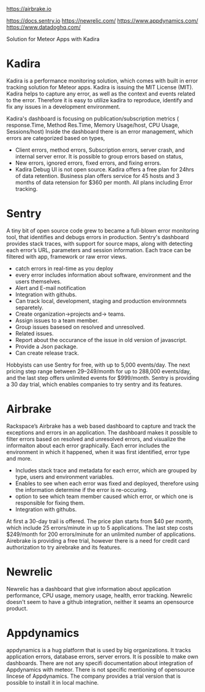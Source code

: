 
https://airbrake.io



https://docs.sentry.io
https://newrelic.com/
https://www.appdynamics.com/
https://www.datadoghq.com/ 

Solution for Meteor Apps with Kadira

# Kadira
Kadira is a performance monitoring solution, which comes with built in error tracking solution for Meteor apps. Kadira is issuing the MIT License (MIT).
Kadira helps to capture any error, as well as the context and events related to the error. Therefore it is easy to utilize kadira to reproduce, identify and fix any issues in a development environment.

Kadira's dashboard is focusing on publication/subscription metrics (  response.Time, Method Res.Time, Memory Usage/host, CPU Usage, Sessions/host)
Inside the dashboard there is an error management, which errors are categorized based on types,
- Client errors, method errors, Subscription errors, server crash, and internal server error.
It is possible to group errors based on status,
- New errors, ignored errors, fixed errors, and fixing errors.
- Kadira Debug UI is not open source.
Kadira offers a free plan for 24hrs of data retention. Business plan offers service for 45 hosts and 3 months of data retension for $360 per month. All plans including Error tracking.

# Sentry

A tiny bit of open source code grew to became a full-blown error monitoring tool, that identifies and debugs errors in production.
Sentry's dashboard provides stack traces, with support for source maps, along with detecting each error’s URL, parameters and session information. Each trace can be filtered with app, framework or raw error views. 

- catch errors in real-time as you deploy
- every error includes information about software, environment and the users themselves.
- Alert and E-mail notification
- Integration with githubs.
- Can track local, development, staging and production environmnets separetely.
- Create organization→projects and→ teams.
- Assign issues to a team member.
- Group issues basesed on resolved and unresolved.
- Related issues.
- Report about the occurance of the issue in old version of javascript.
- Provide a Json package.
- Can create release track.

Hobbyists can use Sentry for free, with up to 5,000 events/day. The next pricing step range between $29–$249/month for up to 288,000 events/day, and the last step offers unlimited events for $999/month. 
Sentry is providing a 30 day trial, which enables companies to try sentry and its features. 

# Airbrake

Rackspace’s Airbrake has a web based dashboard to capture and track the exceptions and errors in an application. The dashboard makes it possible to filter errors based on resolved and unresolved errors, and visualize the informaiton about each error graphically. Each error includes the environment in which it happened, when it was first identified, error type and more. 
- Includes stack trace and metadata for each error, which are grouped by type, users and environment variables.
- Enables to see when each error was fixed and deployed, therefore using the information determine if the error is re-occuring. 
- option to see which team member caused which error, or which one is responsible for fixing them. 
- Integration with githubs.

At first a 30-day trail is offered. The price plan starts from $40 per month, which include 25 errors/minute in up to 5 applications. The last step costs $249/month for 200 errors/minute for an unlimited number of applications.
Airebrake is providing a free trial, however there is a need for credit card authorization to try airebrake and its features.

# Newrelic

Newrelic has a dashboard that give information about application performance, CPU usage, memory usage, health, error tracking. Newrelic doesn't seem to have a github integration, neither it seams an opensource product. 

# Appdynamics

appdynamics is a hug platform that is used by big organizations. It tracks application errors, database errors, server errors. It is possible to make own dashboards. 
There are not any specifi documentation about integration of Appdynamics with meteor. 
There is not specific mentioning of opensource lincese of Appdynamics. The company provides a trial version that is possible to install it in local machine. 
